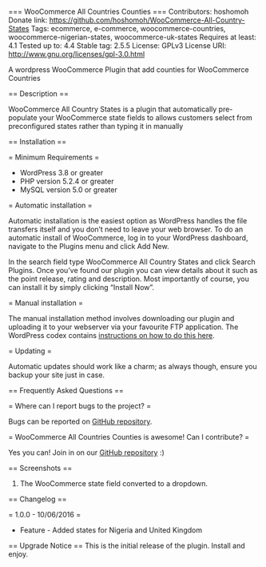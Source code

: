 === WooCommerce All Countries Counties ===
Contributors: hoshomoh
Donate link: https://github.com/hoshomoh/WooCommerce-All-Country-States <Just star the repo>
Tags: ecommerce, e-commerce, woocommerce-countries, woocommerce-nigerian-states, woocommerce-uk-states
Requires at least: 4.1
Tested up to: 4.4
Stable tag: 2.5.5
License: GPLv3
License URI: http://www.gnu.org/licenses/gpl-3.0.html

A wordpress WooCommerce Plugin that add counties for WooCommerce Countries

== Description ==

WooCommerce All Country States is a plugin that automatically pre-populate your WooCommerce state fields to allows customers select from preconfigured states rather than typing it in manually

== Installation ==

= Minimum Requirements =

* WordPress 3.8 or greater
* PHP version 5.2.4 or greater
* MySQL version 5.0 or greater

= Automatic installation =

Automatic installation is the easiest option as WordPress handles the file transfers itself and you don’t need to leave your web browser. To do an automatic install of WooCommerce, log in to your WordPress dashboard, navigate to the Plugins menu and click Add New.

In the search field type WooCommerce All Country States and click Search Plugins. Once you’ve found our plugin you can view details about it such as the point release, rating and description. Most importantly of course, you can install it by simply clicking “Install Now”.

= Manual installation =

The manual installation method involves downloading our plugin and uploading it to your webserver via your favourite FTP application. The WordPress codex contains [instructions on how to do this here](http://codex.wordpress.org/Managing_Plugins#Manual_Plugin_Installation).

= Updating =

Automatic updates should work like a charm; as always though, ensure you backup your site just in case.

== Frequently Asked Questions ==

= Where can I report bugs to the project? =

Bugs can be reported on [GitHub repository](https://github.com/hoshomoh/WooCommerce-All-Country-States/issues).

= WooCommerce All Countries Counties is awesome! Can I contribute? =

Yes you can! Join in on our [GitHub repository](https://github.com/hoshomoh/WooCommerce-All-Country-States) :)

== Screenshots ==

1. The WooCommerce state field converted to a dropdown.

== Changelog ==

= 1.0.0 - 10/06/2016 =
* Feature - Added states for Nigeria and United Kingdom

== Upgrade Notice ==
This is the initial release of the plugin. Install and enjoy.
